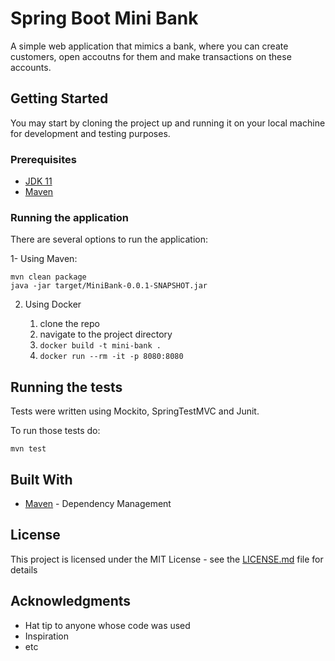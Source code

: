 # Spring Boot Mini Bank 

A simple web application that mimics a bank, where you can create customers, open accoutns for them and make transactions on these accounts.

## Getting Started

You may start by cloning the project up and running it on your local machine for development and testing purposes.

### Prerequisites



- [JDK 11](https://www.oracle.com/java/technologies/javase/jdk11-archive-downloads.html)
- [Maven ](https://maven.apache.org)

### Running the application

There are several options to run the application:

1- Using Maven:

```
mvn clean package
java -jar target/MiniBank-0.0.1-SNAPSHOT.jar
```

2. Using Docker

   1. clone the repo
   2. navigate to the project directory
   3. ```docker build -t mini-bank . ```
   4. ```docker run --rm -it -p 8080:8080```



## Running the tests


Tests were written using Mockito, SpringTestMVC and Junit.

To run those tests do:
```
mvn test
```


[comment]: <> (## Deployment)


[comment]: <> (work in progress)

## Built With

* [Maven](https://maven.apache.org/) - Dependency Management




## License

This project is licensed under the MIT License - see the [LICENSE.md](LICENSE.md) file for details

## Acknowledgments

* Hat tip to anyone whose code was used
* Inspiration
* etc
